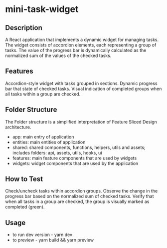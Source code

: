 # mini-task-widget

## Description
A React application that implements a dynamic widget for managing tasks.
The widget consists of accordion elements, each representing a group of tasks.
The value of the progress bar is dynamically calculated as the normalized sum of the values of the checked tasks.

## Features
Accordion-style widget with tasks grouped in sections.
Dynamic progress bar that state of checked tasks.
Visual indication of completed groups when all tasks within a group are checked.

## Folder Structure
The Folder structure is a simplified interpretation of Feature Sliced Design architecture.
- app: main entry of application
- entities: main entities of application
- shared: shared components, functions, helpers, utils and assets; includes folders: api, assets, utils, hooks, ui
- features: main feature components that are used by widgets
- widgets: widget components that are used by the application

## How to Test
Check/uncheck tasks within accordion groups.
Observe the change in the progress bar based on the normalized sum of checked tasks.
Verify that when all tasks in a group are checked, the group is visually marked as completed (green).

## Usage
- to run dev version - yarn dev
- to preview - yarn build && yarn preview
